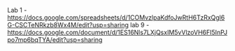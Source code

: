 Lab 1 - https://docs.google.com/spreadsheets/d/1COMvzlpaKdfoJwRtH6TzRxQgl6G-CSCTeNRkzb8Wx4M/edit?usp=sharing
lab 9 - https://docs.google.com/document/d/1ES16Nls7LXjQsxIM5vVlzoVH6FI5InPJpo7mp6bqTYA/edit?usp=sharing

